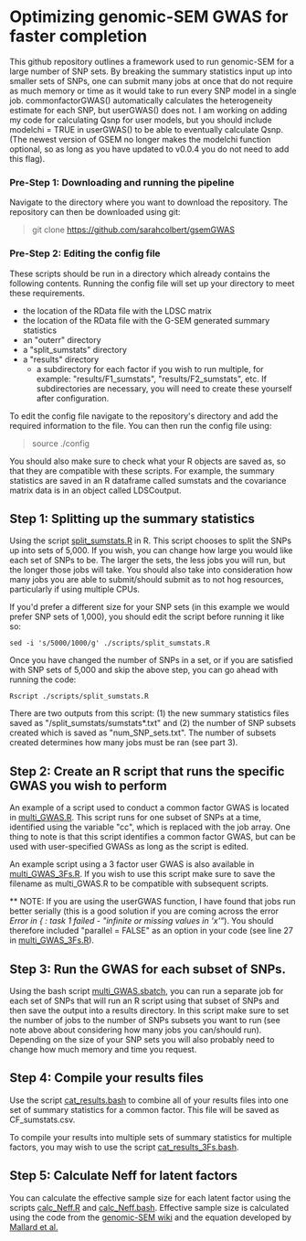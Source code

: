 # Optimizing genomic-SEM GWAS for faster completion


This github repository outlines a framework used to run genomic-SEM for a large number of SNP sets. By breaking the summary statistics input up into smaller sets of SNPs, one can submit many jobs at once that do not require as much memory or time as it would take to run every SNP model in a single job. commonfactorGWAS() automatically calculates the heterogeneity estimate for each SNP, but userGWAS() does not. I am working on adding my code for calculating Qsnp for user models, but you should include modelchi = TRUE in userGWAS() to be able to eventually calculate Qsnp. (The newest version of GSEM no longer makes the modelchi function optional, so as long as you have updated to v0.0.4 you do not need to add this flag).

### Pre-Step 1: Downloading and running the pipeline

Navigate to the directory where you want to download the repository. The repository can then be downloaded using git: <br>
> git clone https://github.com/sarahcolbert/gsemGWAS <br>

### Pre-Step 2: Editing the config file

These scripts should be run in a directory which already contains the following contents. Running the config file will set up your directory to meet these requirements.

* the location of the RData file with the LDSC matrix
* the location of the RData file with the G-SEM generated summary statistics
* an "outerr" directory
* a "split_sumstats" directory
* a "results" directory
  * a subdirectory for each factor if you wish to run multiple, for example: "results/F1_sumstats", "results/F2_sumstats", etc. If subdirectories are necessary, you will need to create these yourself after configuration.

To edit the config file navigate to the repository's directory and add the required information to the file. You can then run the config file using:  <br>
> source ./config <br>

You should also make sure to check what your R objects are saved as, so that they are compatible with these scripts.
For example, the summary statistics are saved in an R dataframe called sumstats and the covariance matrix data is in an object called LDSCoutput.

## Step 1: Splitting up the summary statistics

Using the script [split_sumstats.R](https://github.com/sarahcolbert/quickSEMGWAS/blob/master/scripts/split_sumstats.R) in R. This script chooses to split the SNPs up into sets of 5,000. If you wish, you can change how large you would like each set of SNPs to be. The larger the sets, the less jobs you will run, but the longer those jobs will take. You should also take into consideration how many jobs you are able to submit/should submit as to not hog resources, particularly if using multiple CPUs.

If you'd prefer a different size for your SNP sets (in this example we would prefer SNP sets of 1,000), you should edit the script before running it like so:

```
sed -i 's/5000/1000/g' ./scripts/split_sumstats.R
```

Once you have changed the number of SNPs in a set, or if you are satisfied with SNP sets of 5,000 and skip the above step, you can go ahead with running the code:

```
Rscript ./scripts/split_sumstats.R
```

There are two outputs from this script: (1) the new summary statistics files saved as "/split_sumstats/sumstats*.txt" and (2) the number of SNP subsets created which is saved as "num_SNP_sets.txt". The number of subsets created determines how many jobs must be ran (see part 3).

## Step 2: Create an R script that runs the specific GWAS you wish to perform

An example of a script used to conduct a common factor GWAS is located in [multi_GWAS.R](https://github.com/sarahcolbert/quickSEMGWAS/blob/master/scripts/multi_GWAS.R). This script runs for one subset of SNPs at a time, identified using the variable "cc", which is replaced with the job array. One thing to note is that this script identifies a common factor GWAS, but can be used with user-specified GWASs as long as the script is edited.

An example script using a 3 factor user GWAS is also available in [multi_GWAS_3Fs.R](https://github.com/sarahcolbert/quickSEMGWAS/blob/master/scripts/multi_GWAS_3Fs.R). If you wish to use this script make sure to save the filename as multi_GWAS.R to be compatible with subsequent scripts.

** NOTE: If you are using the userGWAS function, I have found that jobs run better serially (this is a good solution if you are coming across the error _Error in { : task 1 failed - "infinite or missing values in 'x'"_). You should therefore included "parallel = FALSE" as an option in your code (see line 27 in [multi_GWAS_3Fs.R](https://github.com/sarahcolbert/quickSEMGWAS/blob/master/scripts/multi_GWAS_3Fs.R)).


## Step 3: Run the GWAS for each subset of SNPs.
Using the bash script [multi_GWAS.sbatch](https://github.com/sarahcolbert/quickSEMGWAS/blob/master/scripts/multi_GWAS.sbatch), you can run a separate job for each set of SNPs that will run an R script using that subset of SNPs and then save the output into a results directory. In this script make sure to set the number of jobs to the number of SNPs subsets you want to run (see note above about considering how many jobs you can/should run). Depending on the size of your SNP sets you will also probably need to change how much memory and time you request.

## Step 4: Compile your results files
Use the script [cat_results.bash](https://github.com/sarahcolbert/quickSEMGWAS/blob/master/scripts/cat_results.bash) to combine all of your results files into one set of summary statistics for a common factor. This file will be saved as CF_sumstats.csv.

To compile your results into multiple sets of summary statistics for multiple factors, you may wish to use the script [cat_results_3Fs.bash](https://github.com/sarahcolbert/quickSEMGWAS/blob/master/scripts/cat_results_3Fs.bash).

## Step 5: Calculate Neff for latent factors
You can calculate the effective sample size for each latent factor using the scripts [calc_Neff.R](https://github.com/sarahcolbert/quickSEMGWAS/blob/master/scripts/calc_Neff.R) and [calc_Neff.bash](https://github.com/sarahcolbert/quickSEMGWAS/blob/master/scripts/calc_Neff.bash). Effective sample size is calculated using the code from the [genomic-SEM wiki](https://github.com/MichelNivard/GenomicSEM/wiki/4.-Common-Factor-GWAS) and the equation developed by [Mallard et al.](https://www.biorxiv.org/content/10.1101/603134v1.abstract)
